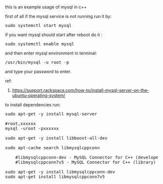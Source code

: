 this is an example usage of mysql in c++



first of all if the mysql service is not running run it by:
<pre>
sudo systemctl start mysql
</pre>
if you want mysql should start after reboot do it :
<pre>
sudo systemctl enable mysql
</pre>
and then enter mysql environment in terminal:
<pre>
/usr/bin/mysql -u root -p
</pre>
and type your password to enter.

ref:
1. https://support.rackspace.com/how-to/install-mysql-server-on-the-ubuntu-operating-system/


to install dependencies run:
<pre>
sudo apt-get -y install mysql-server

#root,xxxxxx
mysql -uroot -pxxxxxx

sudo apt-get -y install libboost-all-dev

sudo apt-cache search libmysqlcppconn

    #libmysqlcppconn-dev - MySQL Connector for C++ (development files)
    #libmysqlcppconn7v5 - MySQL Connector for C++ (library)

sudo apt-get -y install libmysqlcppconn-dev
sudo apt-get install libmysqlcppconn7v5
</pre>

